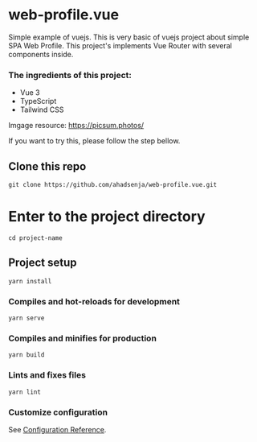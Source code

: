 # web-profile.vue
Simple example of vuejs.
This is very basic of vuejs project about simple SPA Web Profile.
This project's implements Vue Router with several components inside.

### The ingredients of this project:
- Vue 3
- TypeScript
- Tailwind CSS

Imgage resource: https://picsum.photos/

If you want to try this, please follow the step bellow.

## Clone this repo
```
git clone https://github.com/ahadsenja/web-profile.vue.git
```

# Enter to the project directory
```
cd project-name
```

## Project setup
```
yarn install
```

### Compiles and hot-reloads for development
```
yarn serve
```

### Compiles and minifies for production
```
yarn build
```

### Lints and fixes files
```
yarn lint
```

### Customize configuration
See [Configuration Reference](https://cli.vuejs.org/config/).
